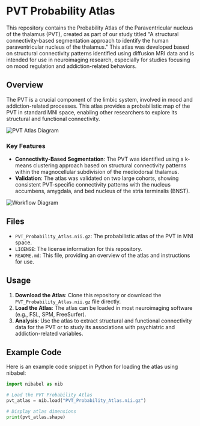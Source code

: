 # PVT Probability Atlas

This repository contains the Probability Atlas of the Paraventricular nucleus of the thalamus (PVT), created as part of our study titled "A structural connectivity-based segmentation approach to identify the human paraventricular nucleus of the thalamus." This atlas was developed based on structural connectivity patterns identified using diffusion MRI data and is intended for use in neuroimaging research, especially for studies focusing on mood regulation and addiction-related behaviors.

## Overview

The PVT is a crucial component of the limbic system, involved in mood and addiction-related processes. This atlas provides a probabilistic map of the PVT in standard MNI space, enabling other researchers to explore its structural and functional connectivity.

![PVT Atlas Diagram]([Diagram1.pdf](https://github.com/user-attachments/files/17655516/Diagram1.pdf))

### Key Features
- **Connectivity-Based Segmentation**: The PVT was identified using a k-means clustering approach based on structural connectivity patterns within the magnocellular subdivision of the mediodorsal thalamus.
- **Validation**: The atlas was validated on two large cohorts, showing consistent PVT-specific connectivity patterns with the nucleus accumbens, amygdala, and bed nucleus of the stria terminalis (BNST).

![Workflow Diagram](atlas_diagram.png "Diagram of PVT Atlas")

## Files

- `PVT_Probability_Atlas.nii.gz`: The probabilistic atlas of the PVT in MNI space.
- `LICENSE`: The license information for this repository.
- `README.md`: This file, providing an overview of the atlas and instructions for use.

## Usage

1. **Download the Atlas**: Clone this repository or download the `PVT_Probability_Atlas.nii.gz` file directly.
2. **Load the Atlas**: The atlas can be loaded in most neuroimaging software (e.g., FSL, SPM, FreeSurfer).
3. **Analysis**: Use the atlas to extract structural and functional connectivity data for the PVT or to study its associations with psychiatric and addiction-related variables.

## Example Code

Here is an example code snippet in Python for loading the atlas using nibabel:

```python
import nibabel as nib

# Load the PVT Probability Atlas
pvt_atlas = nib.load("PVT_Probability_Atlas.nii.gz")

# Display atlas dimensions
print(pvt_atlas.shape)
